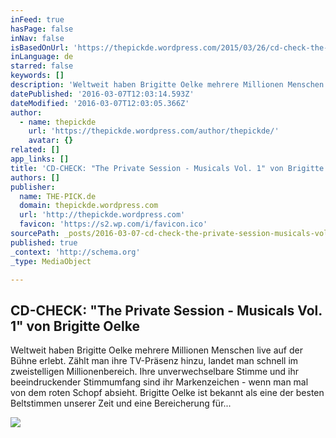 ```yaml
---
inFeed: true
hasPage: false
inNav: false
isBasedOnUrl: 'https://thepickde.wordpress.com/2015/03/26/cd-check-the-private-session-musicals-vol-1-von-brigitte-oelke/'
inLanguage: de
starred: false
keywords: []
description: 'Weltweit haben Brigitte Oelke mehrere Millionen Menschen live auf der Bühne erlebt. Zählt man ihre TV-Präsenz hinzu, landet man schnell im zweistelligen Millionenbereich. Ihre unverwechselbare Stimme und ihr beeindruckender Stimmumfang sind ihr Markenzeichen - wenn man mal von dem roten Schopf absieht. Brigitte Oelke ist bekannt als eine der besten Beltstimmen unserer Zeit und eine Bereicherung für...'
datePublished: '2016-03-07T12:03:14.593Z'
dateModified: '2016-03-07T12:03:05.366Z'
author:
  - name: thepickde
    url: 'https://thepickde.wordpress.com/author/thepickde/'
    avatar: {}
related: []
app_links: []
title: 'CD-CHECK: "The Private Session - Musicals Vol. 1" von Brigitte Oelke'
authors: []
publisher:
  name: THE-PICK.de
  domain: thepickde.wordpress.com
  url: 'http://thepickde.wordpress.com'
  favicon: 'https://s2.wp.com/i/favicon.ico'
sourcePath: _posts/2016-03-07-cd-check-the-private-session-musicals-vol-1-von-brigit.md
published: true
_context: 'http://schema.org'
_type: MediaObject

---
```

<article style=""><h1>CD-CHECK: "The Private Session - Musicals Vol. 1" von Brigitte Oelke</h1><p>Weltweit haben Brigitte Oelke mehrere Millionen Menschen live auf der Bühne erlebt. Zählt man ihre TV-Präsenz hinzu, landet man schnell im zweistelligen Millionenbereich. Ihre unverwechselbare Stimme und ihr beeindruckender Stimmumfang sind ihr Markenzeichen - wenn man mal von dem roten Schopf absieht. Brigitte Oelke ist bekannt als eine der besten Beltstimmen unserer Zeit und eine Bereicherung für...</p><img src="https://s3-us-west-2.amazonaws.com/the-grid-img/p/0eb90bc0af16d5aa3959f5e20ccb6d1280eac814.jpg" /></article>